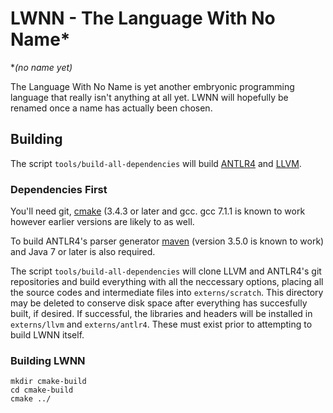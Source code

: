 # LWNN - The Language With No Name*

\**(no name yet)*

The Language With No Name is yet another embryonic programming language that really isn't anything at all yet.  LWNN will hopefully be renamed once a name has actually been chosen.

## Building

The script `tools/build-all-dependencies` will build [ANTLR4](https://github.com/antlr/antlr4) and [LLVM](https://github.com/llvm-mirror/llvm).

### Dependencies First

You'll need git, [cmake](https://cmake.org/) (3.4.3 or later and gcc.  gcc 7.1.1 is known to work however earlier versions are likely to as well.

To build ANTLR4's parser generator [maven](https://maven.apache.org/what-is-maven.html) (version 3.5.0 is known to work) and Java 7 or later is also required.

The script `tools/build-all-dependencies` will clone LLVM and ANTLR4's git repositories and build everything with all the neccessary options, placing all the source codes and intermediate files into `externs/scratch`.  This directory may be deleted to conserve disk space after everything has succesfully built, if desired.  If successful, the libraries and headers will be installed in `externs/llvm` and `externs/antlr4`.  These must exist prior to attempting to build LWNN itself.

### Building LWNN

    mkdir cmake-build
    cd cmake-build
    cmake ../

